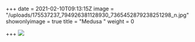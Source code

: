 +++
date = 2021-02-10T09:13:15Z
image = "/uploads/175537237_794926381128930_7365452879238251298_n.jpg"
showonlyimage = true
title = "Medusa "
weight = 0

+++
![](/uploads/175537237_794926381128930_7365452879238251298_n.jpg)